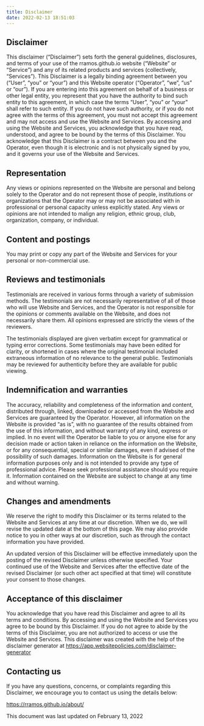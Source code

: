 ```yaml
---
title: Disclaimer
date: 2022-02-13 18:51:03
---
```

## Disclaimer ##

This disclaimer (“Disclaimer”) sets forth the general guidelines, disclosures, and terms of your use of the rramos.github.io website (“Website” or “Service”) and any of its related products and services (collectively, “Services”). This Disclaimer is a legally binding agreement between you (“User”, “you” or “your”) and this Website operator (“Operator”, “we”, “us” or “our”). If you are entering into this agreement on behalf of a business or other legal entity, you represent that you have the authority to bind such entity to this agreement, in which case the terms “User”, “you” or “your” shall refer to such entity. If you do not have such authority, or if you do not agree with the terms of this agreement, you must not accept this agreement and may not access and use the Website and Services. By accessing and using the Website and Services, you acknowledge that you have read, understood, and agree to be bound by the terms of this Disclaimer. You acknowledge that this Disclaimer is a contract between you and the Operator, even though it is electronic and is not physically signed by you, and it governs your use of the Website and Services.

## Representation ##

Any views or opinions represented on the Website are personal and belong solely to the Operator and do not represent those of people, institutions or organizations that the Operator may or may not be associated with in professional or personal capacity unless explicitly stated. Any views or opinions are not intended to malign any religion, ethnic group, club, organization, company, or individual.

## Content and postings ##

You may print or copy any part of the Website and Services for your personal or non-commercial use.

## Reviews and testimonials ##

Testimonials are received in various forms through a variety of submission methods. The testimonials are not necessarily representative of all of those who will use Website and Services, and the Operator is not responsible for the opinions or comments available on the Website, and does not necessarily share them. All opinions expressed are strictly the views of the reviewers.

The testimonials displayed are given verbatim except for grammatical or typing error corrections. Some testimonials may have been edited for clarity, or shortened in cases where the original testimonial included extraneous information of no relevance to the general public. Testimonials may be reviewed for authenticity before they are available for public viewing.

## Indemnification and warranties ##

The accuracy, reliability and completeness of the information and content, distributed through, linked, downloaded or accessed from the Website and Services are guaranteed by the Operator. However, all information on the Website is provided “as is”, with no guarantee of the results obtained from the use of this information, and without warranty of any kind, express or implied. In no event will the Operator be liable to you or anyone else for any decision made or action taken in reliance on the information on the Website, or for any consequential, special or similar damages, even if advised of the possibility of such damages. Information on the Website is for general information purposes only and is not intended to provide any type of professional advice. Please seek professional assistance should you require it. Information contained on the Website are subject to change at any time and without warning.

## Changes and amendments ##

We reserve the right to modify this Disclaimer or its terms related to the Website and Services at any time at our discretion. When we do, we will revise the updated date at the bottom of this page. We may also provide notice to you in other ways at our discretion, such as through the contact information you have provided.

An updated version of this Disclaimer will be effective immediately upon the posting of the revised Disclaimer unless otherwise specified. Your continued use of the Website and Services after the effective date of the revised Disclaimer (or such other act specified at that time) will constitute your consent to those changes.

## Acceptance of this disclaimer ##

You acknowledge that you have read this Disclaimer and agree to all its terms and conditions. By accessing and using the Website and Services you agree to be bound by this Disclaimer. If you do not agree to abide by the terms of this Disclaimer, you are not authorized to access or use the Website and Services. This disclaimer was created with the help of the disclaimer generator at <https://app.websitepolicies.com/disclaimer-generator>

## Contacting us ##

If you have any questions, concerns, or complaints regarding this Disclaimer, we encourage you to contact us using the details below:

<https://rramos.github.io/about/>

This document was last updated on February 13, 2022

